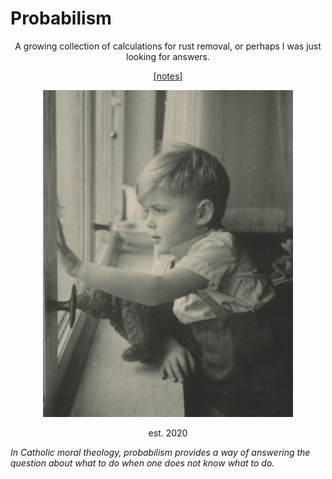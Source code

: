 # Probabilism

<p align="center">
A growing collection of calculations for rust removal, or perhaps I was just looking for answers. 
</p>

<p align="center">
<a href="notes/notes.pdf">[notes]</a>
</p>




<p align="center">
<img src="img/KU-around-1948.jpg" width="400">
</p>

<p align="center">
est. 2020
</p>

*In Catholic moral theology, probabilism provides a way of answering the question about what to do when one does not know what to do.*

